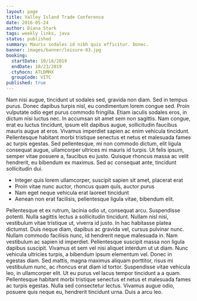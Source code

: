 ```yaml
---
layout: page
title: Valley Island Trade Conference
date: 2016-05-24
author: Diana Stark
tags: weekly links, java
status: published
summary: Mauris sodales id nibh quis efficitur. Donec.
banner: images/banner/leisure-03.jpg
booking:
  startDate: 10/18/2019
  endDate: 10/23/2019
  ctyhocn: ATLDMHX
  groupCode: VITC
published: true
---
```

Nam nisi augue, tincidunt ut sodales sed, gravida non diam. Sed in tempus purus. Donec dapibus turpis nisl, eu condimentum lorem congue sed. Proin vulputate odio eget purus commodo fringilla. Etiam iaculis sodales eros, in dictum nisi luctus nec. In accumsan sit amet sem non sagittis. Nam congue, erat eu luctus tincidunt, ipsum elit dapibus augue, sollicitudin faucibus mauris augue at eros. Vivamus imperdiet sapien ac enim vehicula tincidunt. Pellentesque habitant morbi tristique senectus et netus et malesuada fames ac turpis egestas. Sed pellentesque, mi non commodo dictum, elit ligula consequat augue, ullamcorper ultrices mi mauris id turpis. Ut felis ipsum, semper vitae posuere a, faucibus eu justo. Quisque rhoncus massa ac velit hendrerit, eu bibendum ex maximus. Sed ac consequat ante, tincidunt sollicitudin dui.

* Integer quis lorem ullamcorper, suscipit sapien sit amet, placerat erat
* Proin vitae nunc auctor, rhoncus quam quis, auctor purus
* Nam eget neque vehicula erat laoreet tincidunt
* Aenean non erat facilisis, pellentesque ligula vitae, bibendum elit.

Pellentesque et ex rutrum, lacinia odio ut, consequat arcu. Suspendisse potenti. Nulla sagittis lectus a sollicitudin tincidunt. Nullam nisl nisi, vestibulum vitae tristique ut, viverra id justo. In hac habitasse platea dictumst. Duis neque diam, dapibus ac gravida vel, cursus pulvinar nunc. Nullam commodo facilisis nunc, id hendrerit neque malesuada in. Nam vestibulum ac sapien id imperdiet. Pellentesque suscipit massa non ligula dapibus suscipit. Vivamus et sem vel nisi aliquet interdum ut ut diam. Nunc vehicula ultricies turpis, a bibendum ipsum elementum vel. Donec in egestas diam.
Sed mattis, magna maximus aliquam porttitor, risus mi vestibulum nunc, ac rhoncus erat diam id tortor. Suspendisse vitae vehicula leo, in ullamcorper elit. Ut eu purus vel lacus tempor tincidunt a a quam. Pellentesque habitant morbi tristique senectus et netus et malesuada fames ac turpis egestas. Nulla sed consectetur lectus. Vivamus augue odio, posuere quis neque eu, hendrerit tincidunt urna. Duis a arcu leo.
